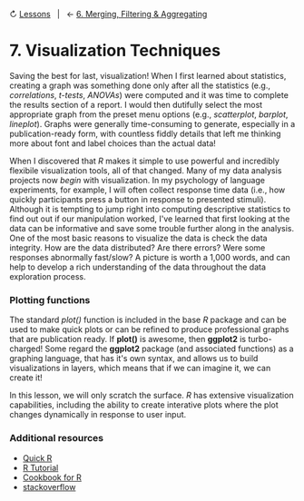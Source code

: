 ↻ [Lessons](../README.md#lessons)&nbsp;&nbsp;&nbsp;|&nbsp;&nbsp;&nbsp;← [6. Merging, Filtering & Aggregating](06-merging-filtering-aggregating-data.md)

# 7. Visualization Techniques

Saving the best for last, visualization! When I first learned about statistics, creating a graph was something done only after all the statistics (e.g., *correlations*, *t-tests*, *ANOVAs*) were computed and it was time to complete the results section of a report. I would then dutifully select the most appropriate graph from the preset menu options (e.g., *scatterplot*, *barplot*, *lineplot*). Graphs were generally time-consuming to generate, especially in a publication-ready form, with countless fiddly details that left me thinking more about font and label choices than the actual data!

When I discovered that *R* makes it simple to use powerful and incredibly flexibile visualization tools, all of that changed. Many of my data analysis projects now *begin* with visualization. In my psychology of language experiments, for example, I will often collect response time data (i.e., how quickly participants press a button in response to presented stimuli). Although it is tempting to jump right into computing descriptive statistics to find out out if our manipulation worked, I've learned that first looking at the data can be informative and save some trouble further along in the analysis. One of the most basic reasons to visualize the data is check the data integrity. How are the data distributed? Are there errors? Were some responses abnormally fast/slow? A picture is worth a 1,000 words, and can help to develop a rich understanding of the data throughout the data exploration process.


### Plotting functions

The standard *plot()* function is included in the base *R* package and can be used to make quick plots or can be refined to produce professional graphs that are publication ready. If **plot()** is awesome, then **ggplot2** is turbo-charged! Some regard the **ggplot2** package (and associated functions) as a graphing language, that has it's own syntax, and allows us to build visualizations in layers, which means that if we can imagine it, we can create it!

In this lesson, we will only scratch the surface. *R* has extensive visualization capabilities, including the ability to create interative plots where the plot changes dynamically in response to user input.

### Additional resources

- [Quick R](https://www.statmethods.net)
- [R Tutorial](https://www.r-tutor.com)
- [Cookbook for R](https://www.cookbook-r.com/Graphs)
- [stackoverflow](http://stackoverflow.com)